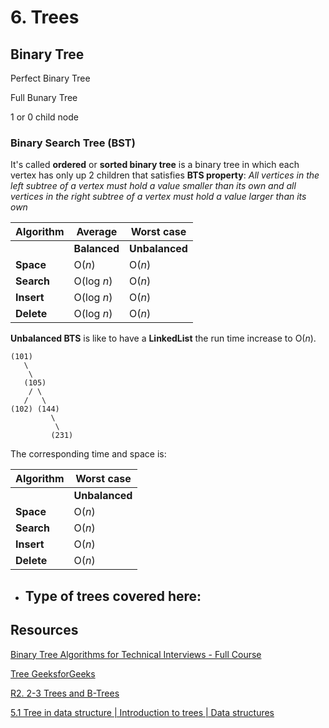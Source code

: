# 6. Trees

## Binary Tree

Perfect Binary Tree

Full Bunary Tree

1 or 0 child node

### Binary Search Tree (BST)

It's called **ordered** or **sorted binary tree** is a binary tree in which each vertex has only up 2 children
that satisfies **BTS property**: _All vertices in the left subtree of a vertex must hold a value smaller than its_
_own and all vertices in the right subtree of a vertex must hold a value larger than its own_

| Algorithm  | Average      | Worst case     |
| ---------- | ------------ | -------------- |
|            | **Balanced** | **Unbalanced** |
| **Space**  | O(_n_)       | O(_n_)         |
| **Search** | O(log _n_)   | O(_n_)         |
| **Insert** | O(log _n_)   | O(_n_)         |
| **Delete** | O(log _n_)   | O(_n_)         |

**Unbalanced BTS** is like to have a **LinkedList** the run time
increase to O(_n_).

    (101)
       \
        \
       (105)
        / \
       /   \
    (102) (144)
             \
              \
             (231)

The corresponding time and space is:

| Algorithm  | Worst case     |
| ---------- | -------------- |
|            | **Unbalanced** |
| **Space**  | O(_n_)         |
| **Search** | O(_n_)         |
| **Insert** | O(_n_)         |
| **Delete** | O(_n_)         |

- ## Type of trees covered here:

## Resources

[Binary Tree Algorithms for Technical Interviews - Full Course](https://www.youtube.com/watch?v=fAAZixBzIAI&ab_channel=freeCodeCamp.org)

[Tree GeeksforGeeks](https://www.youtube.com/playlist?list=PLqM7alHXFySHCXD7r1J0ky9Zg_GBB1dbk)

[R2. 2-3 Trees and B-Trees](https://www.youtube.com/watch?v=TOb1tuEZ2X4&ab_channel=MITOpenCourseWare)

[5.1 Tree in data structure | Introduction to trees | Data structures](https://www.youtube.com/watch?v=YAdLFsTG70w&ab_channel=Jenny%27slecturesCS%2FITNET%26JRF)
